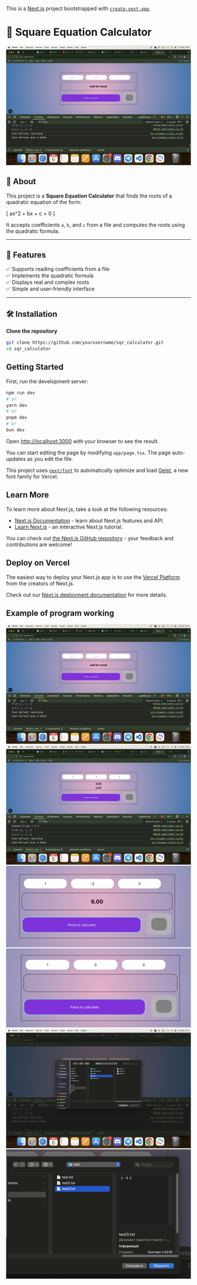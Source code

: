 This is a [Next.js](https://nextjs.org) project bootstrapped with [`create-next-app`](https://nextjs.org/docs/app/api-reference/cli/create-next-app).

# 📐 Square Equation Calculator

![Square Equation Solver](public/img_README/1.png)  

## 📖 About

This project is a **Square Equation Calculator** that finds the roots of a quadratic equation of the form:

\[
ax^2 + bx + c = 0
\]

It accepts coefficients `a`, `b`, and `c` from a file and computes the roots using the quadratic formula.

---

## 🚀 Features

✅ Supports reading coefficients from a file  
✅ Implements the quadratic formula  
✅ Displays real and complex roots  
✅ Simple and user-friendly interface

---

## 🛠 Installation

**Clone the repository**

```sh
git clone https://github.com/yourusername/sqr_calculator.git
cd sqr_calculator
```

## Getting Started

First, run the development server:

```bash
npm run dev
# or
yarn dev
# or
pnpm dev
# or
bun dev
```

Open [http://localhost:3000](http://localhost:3000) with your browser to see the result.

You can start editing the page by modifying `app/page.tsx`. The page auto-updates as you edit the file.

This project uses [`next/font`](https://nextjs.org/docs/app/building-your-application/optimizing/fonts) to automatically optimize and load [Geist](https://vercel.com/font), a new font family for Vercel.

## Learn More

To learn more about Next.js, take a look at the following resources:

- [Next.js Documentation](https://nextjs.org/docs) - learn about Next.js features and API.
- [Learn Next.js](https://nextjs.org/learn) - an interactive Next.js tutorial.

You can check out [the Next.js GitHub repository](https://github.com/vercel/next.js) - your feedback and contributions are welcome!

## Deploy on Vercel

The easiest way to deploy your Next.js app is to use the [Vercel Platform](https://vercel.com/new?utm_medium=default-template&filter=next.js&utm_source=create-next-app&utm_campaign=create-next-app-readme) from the creators of Next.js.

Check out our [Next.js deployment documentation](https://nextjs.org/docs/app/building-your-application/deploying) for more details.

## Example of program working

![](public/img_README/1.png)
![](public/img_README/2.png)
![](public/img_README/3.png)
![](public/img_README/4.png)
![](public/img_README/5.png)
![](public/img_README/6.png)
